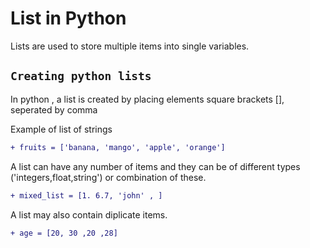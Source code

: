 # List in Python

Lists are used to store multiple items into single variables.

## `Creating python lists`


In python , a list is created by placing elements square brackets [], seperated by comma

Example of list of strings

```diff
+ fruits = ['banana, 'mango', 'apple', 'orange']
```

A list can have any number of items and they can be of different types ('integers,float,string') or combination of these.

```diff
+ mixed_list = [1. 6.7, 'john' , ]
```

A list may also contain diplicate items.

```diff
+ age = [20, 30 ,20 ,28]
```
